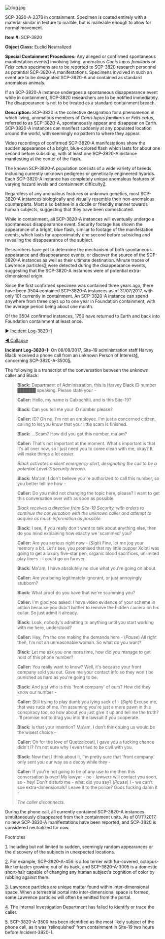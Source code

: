 ![dog.jpg](http://scp-wiki.wdfiles.com/local--files/scp-3820/dog.jpg)

SCP-3820-A-2378 in containment. Specimen is coated entirely with a material similar in texture to marble, but is malleable enough to allow for normal movement.

**Item #:** SCP-3820

**Object Class:** Euclid Neutralized

**Special Containment Procedures:** Any alleged or confirmed spontaneous manifestation events[1](javascript:;) involving living, anomalous _Canis lupus familiaris_ or _Felis catus_ specimens are to be reported to SCP-3820 research personnel as potential SCP-3820-A manifestations. Specimens involved in such an event are to be designated SCP-3820-A and contained as standard anomalous animals.

If an SCP-3820-A instance undergoes a spontaneous disappearance event while in containment, SCP-3820 researchers are to be notified immediately. The disappearance is not to be treated as a standard containment breach.

**Description:** SCP-3820 is the collective designation for a phenomenon in which living, anomalous members of _Canis lupus familiaris_ or _Felis catus_, referred to as SCP-3820-A, spontaneously appear and disappear on Earth. SCP-3820-A instances can manifest suddenly at any populated location around the world, with seemingly no pattern to where they appear.

Video recordings of confirmed SCP-3820-A manifestations show the sudden appearance of a bright, blue-colored flash which lasts for about one second before subsiding, with at least one SCP-3820-A instance manifesting at the center of the flash.

The known SCP-3820-A population consists of a wide variety of breeds, including currently unknown pedigrees or genetically engineered hybrids. Each SCP-3820-A instance has completely unique anomalous features of varying hazard levels and containment difficulty[2](javascript:;).

Regardless of any anomalous features or unknown genetics, most SCP-3820-A instances biologically and visually resemble their non-anomalous counterparts. Most also behave in a docile or friendly manner towards human subjects, suggesting that they have been domesticated.

While in containment, all SCP-3820-A instances will eventually undergo a spontaneous disappearance event. Security footage has shown the appearance of a bright, blue flash, similar to footage of the manifestation events, which lasts for approximately one second before subsiding and revealing the disappearance of the subject.

Researchers have yet to determine the mechanism of both spontaneous appearance and disappearance events, or discover the source of the SCP-3820-A instances as well as their ultimate destination. Minute traces of Lawrence particles[3](javascript:;) were detected during the disappearance events, suggesting that the SCP-3820-A instances were of potential extra-dimensional origin.

Since the first confirmed specimen was contained three years ago, there have been 3504 contained SCP-3820-A instances as of 31/07/2017, with only 101 currently in containment. An SCP-3820-A instance can spend anywhere from three days up to one year in Foundation containment, with the average period being about one month.

Of the 3504 confirmed instances, 1750 have returned to Earth and back into Foundation containment at least once.

[▶ Incident Log-3820-1](javascript:;)

[◀ Collapse](javascript:;)

**Incident Log-3820-1:** On 08/08/2017, Site-19 administration staff Harvey Black received a phone call from an unknown Person of Interest[4](javascript:;), concerning SCP-3820-A-3500[5](javascript:;).

The following is a transcript of the conversation between the unknown caller and Black:

> **Black:** Department of Administration, this is Harvey Black ID number ██████ speaking. Please state your -
> 
> **Caller:** Hello, my name is Calxochitli, and is this Site-19?
> 
> **Black:** Can you tell me your ID number please?
> 
> **Caller:** ID? Oh no, I'm not an employee. I'm just a concerned citizen, calling to let you know that your little scam is finished.
> 
> **Black:** …Scam? How did you get this number, ma'am?
> 
> **Caller:** That's not important at the moment. What's important is that it's all over now, so I just need you to come clean with me, okay? It will make things a lot easier.
> 
> _Black activates a silent emergency alert, designating the call to be a potential Level-3 security breach._
> 
> **Black:** Ma'am, I don't believe you're authorized to call this number, so you better tell me how -
> 
> **Caller:** Do you mind not changing the topic here, please? I want to get this conversation over with as soon as possible.
> 
> _Black receives a directive from Site-19 Security, with orders to continue the conversation with the unknown caller and attempt to acquire as much information as possible._
> 
> **Black:** I see, if you really don't want to talk about anything else, then do you mind explaining how exactly we 'scammed' you?
> 
> **Caller:** Are you serious right now - (_Sigh_) Fine, let me jog your memory a bit. Let's see, you promised that my little pupper Xolotl was going to get a luxury five-star pen, organic blood sacrifices, unlimited play times - I could go on forever.
> 
> **Black:** Ma'am, I have absolutely no clue what you're going on about.
> 
> **Caller:** Are you being legitimately ignorant, or just annoyingly stubborn?
> 
> **Black:** What proof do you have that we're scamming you?
> 
> **Caller:** I'm glad you asked: I have video evidence of your scheme in action because you didn't bother to remove the hidden camera on his collar. So just admit it already.
> 
> **Black:** Look, nobody's admitting to anything until you start working with me here, understood?
> 
> **Caller:** Hey, I'm the one making the demands here - (_Pause_) All right then, I'm not an unreasonable woman. So what do you want?
> 
> **Black:** Let me ask you one more time, how did you manage to get hold of this phone number?
> 
> **Caller:** You really want to know? Well, it's because your front company sold you out. Gave me your contact info so they won't be punished as hard as you're going to be.
> 
> **Black:** And just who is this 'front company' of ours? How did they know our number -
> 
> **Caller:** Still trying to play dumb you lying sack of - (_Sigh_) Excuse me, that was rude of me. I'm assuming you're just a mere pawn in this conspiracy too, so how about you just give it up and tell me the truth? I'll promise not to drag you into the lawsuit if you cooperate.
> 
> **Black:** Is that your intention? Ma'am, I don't think suing us would be the wisest choice -
> 
> **Caller:** Oh for the love of Quetzalcoatl, I gave you a fucking chance didn't I? I'm not sure why I even tried to be civil with you.
> 
> **Black:** Now that I think about it, I'm pretty sure that 'front company' only sent you our way as a decoy while they -
> 
> **Caller:** If you're not going to be of any use to me then this conversation is over! My lawyer - no - _lawyers_ will contact you soon, so - hey! Don't disturb me - what did you say? (_Pause_) I - we can't sue extra-dimensionals? Leave it to the police? Gods fucking damn it -
> 
> _The caller disconnects._

During the phone call, all currently contained SCP-3820-A instances simultaneously disappeared from their containment units. As of 01/11/2017, no new SCP-3820-A manifestations have been reported, and SCP-3820 is considered neutralized for now.

Footnotes

[1](javascript:;). Including but not limited to sudden, seemingly random appearances or the discovery of the subjects in unexpected locations.

[2](javascript:;). For example, SCP-3820-A-456 is a fox terrier with fur-covered, octopus-like tentacles growing out of its back, and SCP-3820-A-3005 is a domestic short-hair capable of changing any human subject's cognition of color by rubbing against them.

[3](javascript:;). Lawrence particles are unique matter found within inter-dimensional space. When a terrestrial portal into inter-dimensional space is formed, some Lawrence particles will often be emitted from the portal.

[4](javascript:;). The Internal Investigation Department has failed to identify or trace the caller.

[5](javascript:;). SCP-3820-A-3500 has been identified as the most likely subject of the phone call, as it was 'relinquished' from containment in Site-19 two hours before Incident-3820-1.